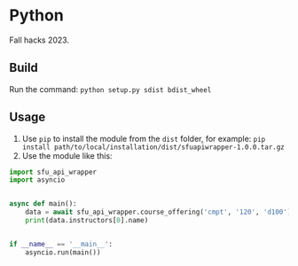 # Python 
Fall hacks 2023.

## Build

Run the command: `python setup.py sdist bdist_wheel`

## Usage

1. Use `pip` to install the module from the `dist` folder, for example: `pip install path/to/local/installation/dist/sfuapiwrapper-1.0.0.tar.gz`
2. Use the module like this:

```python
import sfu_api_wrapper
import asyncio


async def main():
    data = await sfu_api_wrapper.course_offering('cmpt', '120', 'd100')
    print(data.instructors[0].name)


if __name__ == '__main__':
    asyncio.run(main())
```
